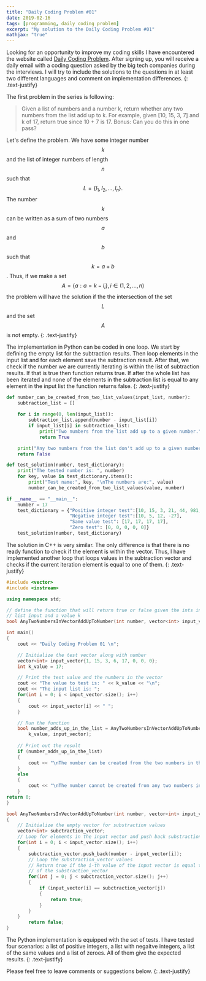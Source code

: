 ```yaml
---
title: "Daily Coding Problem #01"
date: 2019-02-16
tags: [programming, daily coding problem]
excerpt: "My solution to the Daily Coding Problem #01"
mathjax: "true"
---
```


Looking for an opportunity to improve my coding skills I have encountered the website called [Daily Coding Problem](https://www.dailycodingproblem.com/). After signing up, you will receive a daily email with a coding question asked by the big tech companies during the interviews. I will try to include the solutions to the questions in at least two different languages and comment on implementation differences.
{: .text-justify}

The first problem in the series is following:
> Given a list of numbers and a number k, return whether any two numbers from the list add up to k.
> For example, given [10, 15, 3, 7] and k of 17, return true since 10 + 7 is 17.
> Bonus: Can you do this in one pass?

Let's define the problem. We have some integer number $$k$$ and the list of integer numbers of length $$n$$ such that $$ L = \{l_1, l_2, ..., l_n \}.$$ The number $$k$$ can be written as a sum of two numbers $$a$$ and $$b$$ such that $$k = a + b$$. Thus, if we make a set $$A =\{a : a = k - l_i\}, i \in (1, 2, ... , n)$$ the problem will have the solution if the the intersection of the set $$L$$ and the set $$A$$ is not empty.
{: .text-justify}

The implementation in Python can be coded in one loop. We start by defining the empty list for the subtraction results. Then loop elements in the input list and for each element save the subtraction result. After that, we check if the number we are currently iterating is within the list of subtraction results. If that is true then function returns true. If after the whole list has been iterated and none of the elements in the subtraction list is equal to any element in the input list the function returns false.
{: .text-justify}

```python
def number_can_be_created_from_two_list_values(input_list, number):
    subtraction_list = []
    
    for i in range(0, len(input_list)):
        subtraction_list.append(number - input_list[i]) 
        if input_list[i] in subtraction_list:
            print("Two numbers from the list add up to a given number.")  
            return True

    print("Any two numbers from the list don't add up to a given number.")
    return False

def test_solution(number, test_dictionary):
    print("The tested number is: ", number)
    for key, value in test_dictionary.items():
        print("Test name:", key, "\nThe numbers are:", value)
        number_can_be_created_from_two_list_values(value, number)

if __name__ == "__main__":
    number = 17
    test_dictionary = {"Positive integer test":[10, 15, 3, 21, 44, 981, 7],
                       "Negative integer test":[10, 5, 12, -27],
                       "Same value test": [17, 17, 17, 17],
                       "Zero test": [0, 0, 0, 0, 0]}
    test_solution(number, test_dictionary)
```

The solution in C++ is very similar. The only difference is that there is no ready function to check if the element is within the vector. Thus, I have implemented another loop that loops values in the subtraction vector and checks if the current iteration element is equal to one of them.
{: .text-justify}

```cpp
#include <vector>
#include <iostream>

using namespace std;

// define the function that will return true or false given the ints in the 
// list input and a value k
bool AnyTwoNumbersInVectorAddUpToNumber(int number, vector<int> input_vector);

int main()
{
    cout << "Daily Coding Problem 01 \n";

    // Initialize the test vector along with number  
    vector<int> input_vector{1, 15, 3, 6, 17, 0, 0, 0};
    int k_value = 17;

    // Print the test value and the numbers in the vector 
    cout << "The value to test is: " << k_value << "\n";
    cout << "The input list is: ";
    for(int i = 0; i < input_vector.size(); i++)
    {
        cout << input_vector[i] << " ";
    }

    // Run the function
    bool number_adds_up_in_the_list = AnyTwoNumbersInVectorAddUpToNumber(
        k_value, input_vector);
    
    // Print out the result
    if (number_adds_up_in_the_list)
    {
        cout << "\nThe number can be created from the two numbers in the list\n";
    }
    else
    {
        cout << "\nThe number cannot be created from any two numbers in the list\n";
    }
return 0;
}

bool AnyTwoNumbersInVectorAddUpToNumber(int number, vector<int> input_vector)
{
    // Initialize the empty vector for substraction values
    vector<int> subctraction_vector;
    // Loop for elements in the input vector and push back substraction values
    for(int i = 0; i < input_vector.size(); i++)
    {
        subctraction_vector.push_back(number - input_vector[i]); 
        // Loop the substraction_vector values
        // Return true if the i-th value of the input vector is equal to element
        // of the substraction_vector
        for(int j = 0; j < subctraction_vector.size(); j++)
        {
            if (input_vector[i] == subctraction_vector[j])
            {
                return true;
            }
        }    
    }
        return false;
}
```

The Python implementation is equipped with the set of tests. I have tested four scenarios: a list of positive integers, a list with negaitve integers, a list of the same values and a list of zeroes. All of them give the expected results.
{: .text-justify}

Please feel free to leave comments or suggestions below.
{: .text-justify}